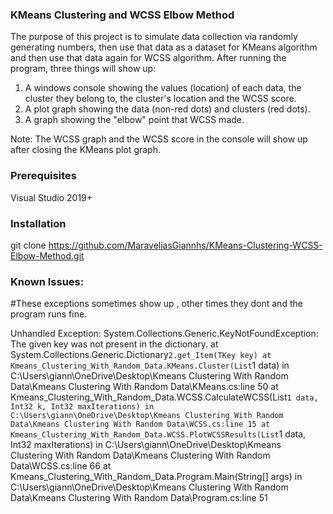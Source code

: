 ### KMeans Clustering and WCSS Elbow Method
The purpose of this project is to simulate data collection via randomly generating numbers, then use that data as a dataset for KMeans algorithm and then use that data again for WCSS algorithm. 
After running the program, three things will show up:

1. A windows console showing the values (location) of each data, the cluster they belong to, the cluster's location and the WCSS score.
2. A plot graph showing the data (non-red dots) and clusters (red dots).
3. A graph showing the "elbow" point that WCSS made.

Note: The WCSS graph and the WCSS score in the console will show up after closing the KMeans plot graph.

### Prerequisites
Visual Studio 2019+

### Installation
git clone https://github.com/MaraveliasGiannhs/KMeans-Clustering-WCSS-Elbow-Method.git

### Known Issues:
#These exceptions sometimes show up , other times they dont and the program runs fine. 

Unhandled Exception: System.Collections.Generic.KeyNotFoundException: The given key was not present in the dictionary.
   at System.Collections.Generic.Dictionary`2.get_Item(TKey key)
   at Kmeans_Clustering_With_Random_Data.KMeans.Cluster(List`1 data) in C:\Users\giann\OneDrive\Desktop\Kmeans Clustering With Random Data\Kmeans Clustering With Random Data\KMeans.cs:line 50
   at Kmeans_Clustering_With_Random_Data.WCSS.CalculateWCSS(List`1 data, Int32 k, Int32 maxIterations) in C:\Users\giann\OneDrive\Desktop\Kmeans Clustering With Random Data\Kmeans Clustering With Random Data\WCSS.cs:line 15
   at Kmeans_Clustering_With_Random_Data.WCSS.PlotWCSSResults(List`1 data, Int32 maxIterations) in C:\Users\giann\OneDrive\Desktop\Kmeans Clustering With Random Data\Kmeans Clustering With Random Data\WCSS.cs:line 66
   at Kmeans_Clustering_With_Random_Data.Program.Main(String[] args) in C:\Users\giann\OneDrive\Desktop\Kmeans Clustering With Random Data\Kmeans Clustering With Random Data\Program.cs:line 51





